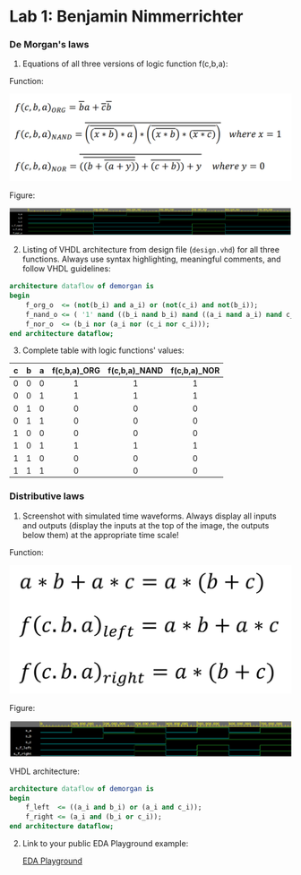 # Lab 1: Benjamin Nimmerrichter

### De Morgan's laws

1. Equations of all three versions of logic function f(c,b,a):

Function:

![Logic function](https://github.com/benjamin-nimmerrichter/digital-electronics-1/blob/main/labs/01_gates/equations.png)

Figure:

![Figure](https://github.com/benjamin-nimmerrichter/digital-electronics-1/blob/main/labs/01_gates/NAND%20and%20NOR.png)

2. Listing of VHDL architecture from design file (`design.vhd`) for all three functions. Always use syntax highlighting, meaningful comments, and follow VHDL guidelines:

```vhdl
architecture dataflow of demorgan is
begin
    f_org_o  <= (not(b_i) and a_i) or (not(c_i) and not(b_i));
    f_nand_o <= ( '1' nand ((b_i nand b_i) nand ((a_i nand a_i) nand c_i)));    
    f_nor_o  <= (b_i nor (a_i nor (c_i nor c_i)));
end architecture dataflow;
```

3. Complete table with logic functions' values:

| **c** | **b** |**a** | **f(c,b,a)_ORG** | **f(c,b,a)_NAND** | **f(c,b,a)_NOR** |
| :-: | :-: | :-: | :-: | :-: | :-: |
| 0 | 0 | 0 | 1 | 1 | 1 |
| 0 | 0 | 1 | 1 | 1 | 1 |
| 0 | 1 | 0 | 0 | 0 | 0 |
| 0 | 1 | 1 | 0 | 0 | 0 |
| 1 | 0 | 0 | 0 | 0 | 0 |
| 1 | 0 | 1 | 1 | 1 | 1 |
| 1 | 1 | 0 | 0 | 0 | 0 |
| 1 | 1 | 1 | 0 | 0 | 0 |

### Distributive laws

1. Screenshot with simulated time waveforms. Always display all inputs and outputs (display the inputs at the top of the image, the outputs below them) at the appropriate time scale!
    
Function:

   ![Function](https://github.com/benjamin-nimmerrichter/digital-electronics-1/blob/main/labs/01_gates/distributive_f.png)
   
Figure:

   ![your figure](https://github.com/benjamin-nimmerrichter/digital-electronics-1/blob/main/labs/01_gates/distributive.png)

VHDL architecture:
```vhdl
architecture dataflow of demorgan is
begin
    f_left  <= ((a_i and b_i) or (a_i and c_i));
    f_right <= (a_i and (b_i or c_i));
end architecture dataflow;
```

2. Link to your public EDA Playground example:

   [EDA Playground](https://www.edaplayground.com/x/nP23)
